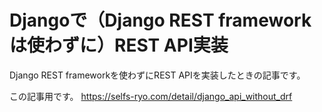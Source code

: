 # Djangoで（Django REST frameworkは使わずに）REST API実装
Django REST frameworkを使わずにREST APIを実装したときの記事です。

この記事用です。 https://selfs-ryo.com/detail/django_api_without_drf
